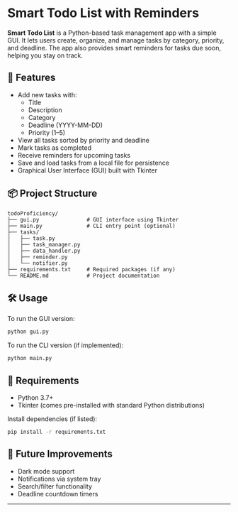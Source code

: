 # Smart Todo List with Reminders

**Smart Todo List** is a Python-based task management app with a simple GUI. It lets users create, organize, and manage tasks by category, priority, and deadline. The app also provides smart reminders for tasks due soon, helping you stay on track.

## 🚀 Features
- Add new tasks with:
  - Title
  - Description
  - Category
  - Deadline (YYYY-MM-DD)
  - Priority (1–5)
- View all tasks sorted by priority and deadline
- Mark tasks as completed
- Receive reminders for upcoming tasks
- Save and load tasks from a local file for persistence
- Graphical User Interface (GUI) built with Tkinter

## 📦 Project Structure
```
todoProficiency/
├── gui.py               # GUI interface using Tkinter
├── main.py              # CLI entry point (optional)
├── tasks/
│   ├── task.py
│   ├── task_manager.py
│   ├── data_handler.py
│   ├── reminder.py
│   └── notifier.py
├── requirements.txt     # Required packages (if any)
└── README.md            # Project documentation
```

## 🛠️ Usage
To run the GUI version:
```bash
python gui.py
```

To run the CLI version (if implemented):
```bash
python main.py
```

## 💾 Requirements
- Python 3.7+
- Tkinter (comes pre-installed with standard Python distributions)

Install dependencies (if listed):
```bash
pip install -r requirements.txt
```

## 📌 Future Improvements
- Dark mode support
- Notifications via system tray
- Search/filter functionality
- Deadline countdown timers

---

